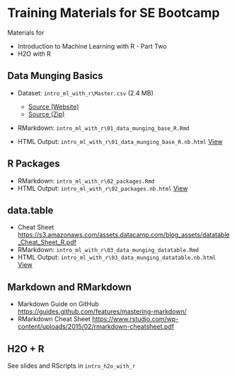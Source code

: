 # Training Materials for SE Bootcamp

Materials for

- Introduction to Machine Learning with R - Part Two
- H2O with R

## Data Munging Basics 

- Dataset: `intro_ml_with_r\Master.csv` (2.4 MB)
    - [Source (Website)](http://www.seanlahman.com/baseball-archive/statistics/)
    - [Source (Zip)](http://seanlahman.com/files/database/baseballdatabank-2017.1.zip) 
    
- RMarkdown: `intro_ml_with_r\01_data_munging_base_R.Rmd`
- HTML Output: `intro_ml_with_r\01_data_munging_base_R.nb.html` [View](https://nbviewer.jupyter.org/github/woobe/se_bootcamp/blob/master/intro_ml_with_r/01_data_munging_base_R.nb.html)

## R Packages

- RMarkdown: `intro_ml_with_r\02_packages.Rmd`
- HTML Output: `intro_ml_with_r\02_packages.nb.html` [View](https://nbviewer.jupyter.org/github/woobe/se_bootcamp/blob/master/intro_ml_with_r/02_packages.nb.html)

## data.table

- Cheat Sheet https://s3.amazonaws.com/assets.datacamp.com/blog_assets/datatable_Cheat_Sheet_R.pdf
- RMarkdown: `intro_ml_with_r\03_data_munging_datatable.Rmd`
- HTML Output: `intro_ml_with_r\03_data_munging_datatable.nb.html` [View](https://nbviewer.jupyter.org/github/woobe/se_bootcamp/blob/master/intro_ml_with_r/03_data_munging_datatable.nb.html)


## Markdown and RMarkdown

- Markdown Guide on GitHub https://guides.github.com/features/mastering-markdown/
- RMarkdown Cheat Sheet https://www.rstudio.com/wp-content/uploads/2015/02/rmarkdown-cheatsheet.pdf

## H2O + R

See slides and RScripts in `intro_h2o_with_r`

<br>

